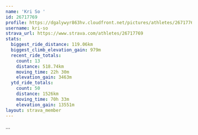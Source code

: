 ```yaml
---
name: 'Kri So '
id: 26717769
profile: https://dgalywyr863hv.cloudfront.net/pictures/athletes/26717769/7761026/13/large.jpg
username: kri-so
strava_url: https://www.strava.com/athletes/26717769
stats:
  biggest_ride_distance: 119.06km
  biggest_climb_elevation_gain: 979m
  recent_ride_totals:
    count: 13
    distance: 518.74km
    moving_time: 22h 30m
    elevation_gain: 3463m
  ytd_ride_totals:
    count: 50
    distance: 1526km
    moving_time: 70h 33m
    elevation_gain: 13551m
layout: strava_member
--- 
```

...
